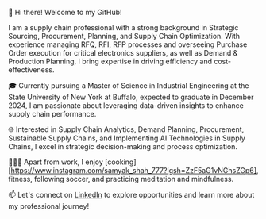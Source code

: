 👋 Hi there! Welcome to my GitHub!

I am a supply chain professional with a strong background in Strategic Sourcing, Procurement, Planning, and Supply Chain Optimization. With experience managing RFQ, RFI, RFP processes and overseeing Purchase Order execution for critical electronics suppliers, as well as Demand & Production Planning, I bring expertise in driving efficiency and cost-effectiveness.

🎓 Currently pursuing a Master of Science in Industrial Engineering at the State University of New York at Buffalo, expected to graduate in December 2024, I am passionate about leveraging data-driven insights to enhance supply chain performance.

🌐 Interested in Supply Chain Analytics, Demand Planning, Procurement, Sustainable Supply Chains, and Implementing AI Technologies in Supply Chains, I excel in strategic decision-making and process optimization.

🧘🏻‍♂️ Apart from work, I enjoy [cooking][https://www.instagram.com/samyak_shah_777?igsh=ZzF5aG1vNGhsZGp6], fitness, following soccer, and practicing meditation and mindfulness.

📫 Let's connect on [LinkedIn](https://www.linkedin.com/in/shahsamyak/) to explore opportunities and learn more about my professional journey!
